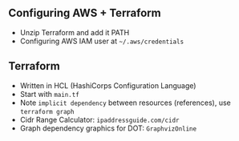 ## Configuring AWS + Terraform
- Unzip Terraform and add it PATH
- Configuring AWS IAM user at `~/.aws/credentials`

## Terraform
- Written in HCL (HashiCorps Configuration Language)
- Start with `main.tf`
- Note `implicit dependency` between resources (references), use `terraform graph`
- Cidr Range Calculator: `ipaddressguide.com/cidr`
- Graph dependency graphics for DOT: `GraphvizOnline`
